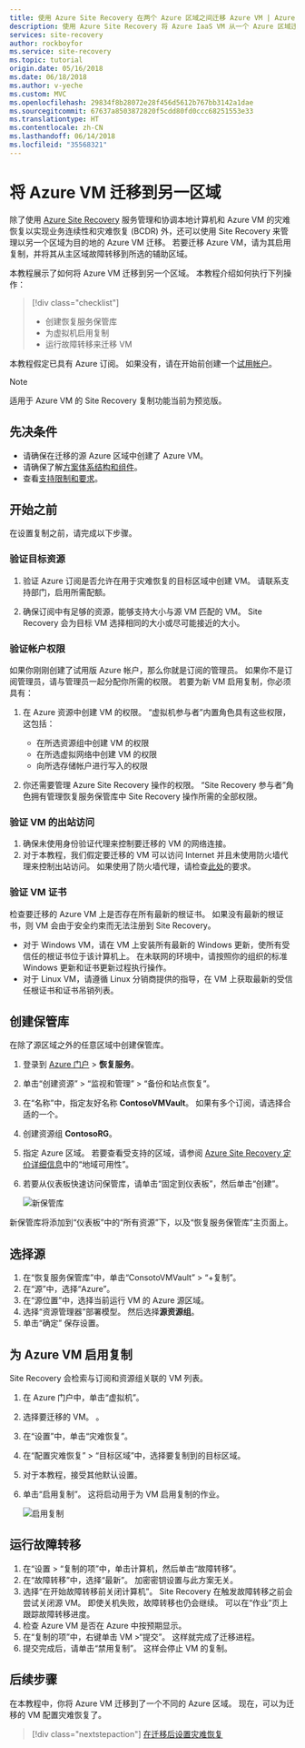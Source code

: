 ```yaml
---
title: 使用 Azure Site Recovery 在两个 Azure 区域之间迁移 Azure VM | Azure
description: 使用 Azure Site Recovery 将 Azure IaaS VM 从一个 Azure 区域迁移到另一个 Azure 区域。
services: site-recovery
author: rockboyfor
ms.service: site-recovery
ms.topic: tutorial
origin.date: 05/16/2018
ms.date: 06/18/2018
ms.author: v-yeche
ms.custom: MVC
ms.openlocfilehash: 29834f8b28072e28f456d5612b767bb3142a1dae
ms.sourcegitcommit: 67637a8503872820f5cdd80fd0ccc68251553e33
ms.translationtype: HT
ms.contentlocale: zh-CN
ms.lasthandoff: 06/14/2018
ms.locfileid: "35568321"
---
```

# <a name="migrate-azure-vms-to-another-region"></a>将 Azure VM 迁移到另一区域

除了使用 [Azure Site Recovery](site-recovery-overview.md) 服务管理和协调本地计算机和 Azure VM 的灾难恢复以实现业务连续性和灾难恢复 (BCDR) 外，还可以使用 Site Recovery 来管理以另一个区域为目的地的 Azure VM 迁移。 若要迁移 Azure VM，请为其启用复制，并将其从主区域故障转移到所选的辅助区域。

本教程展示了如何将 Azure VM 迁移到另一个区域。 本教程介绍如何执行下列操作：

> [!div class="checklist"]
> * 创建恢复服务保管库
> * 为虚拟机启用复制
> * 运行故障转移来迁移 VM

本教程假定已具有 Azure 订阅。 如果没有，请在开始前创建一个[试用帐户](https://www.azure.cn/pricing/1rmb-trial/)。

>[!NOTE]
>
> 适用于 Azure VM 的 Site Recovery 复制功能当前为预览版。

## <a name="prerequisites"></a>先决条件

- 请确保在迁移的源 Azure 区域中创建了 Azure VM。
- 请确保了解[方案体系结构和组件](azure-to-azure-architecture.md)。
- 查看[支持限制和要求](azure-to-azure-support-matrix.md)。

## <a name="before-you-start"></a>开始之前

在设置复制之前，请完成以下步骤。

### <a name="verify-target-resources"></a>验证目标资源

1. 验证 Azure 订阅是否允许在用于灾难恢复的目标区域中创建 VM。 请联系支持部门，启用所需配额。

2. 确保订阅中有足够的资源，能够支持大小与源 VM 匹配的 VM。 Site Recovery 会为目标 VM 选择相同的大小或尽可能接近的大小。

### <a name="verify-account-permissions"></a>验证帐户权限

如果你刚刚创建了试用版 Azure 帐户，那么你就是订阅的管理员。 如果你不是订阅管理员，请与管理员一起分配你所需的权限。 若要为新 VM 启用复制，你必须具有：

1. 在 Azure 资源中创建 VM 的权限。 “虚拟机参与者”内置角色具有这些权限，这包括：
    - 在所选资源组中创建 VM 的权限
    - 在所选虚拟网络中创建 VM 的权限
    - 向所选存储帐户进行写入的权限

2. 你还需要管理 Azure Site Recovery 操作的权限。 “Site Recovery 参与者”角色拥有管理恢复服务保管库中 Site Recovery 操作所需的全部权限。

### <a name="verify-vm-outbound-access"></a>验证 VM 的出站访问

1. 确保未使用身份验证代理来控制要迁移的 VM 的网络连接。 
2. 对于本教程，我们假定要迁移的 VM 可以访问 Internet 并且未使用防火墙代理来控制出站访问。 如果使用了防火墙代理，请检查[此处](azure-to-azure-tutorial-enable-replication.md#configure-outbound-network-connectivity)的要求。

### <a name="verify-vm-certificates"></a>验证 VM 证书

检查要迁移的 Azure VM 上是否存在所有最新的根证书。 如果没有最新的根证书，则 VM 会由于安全约束而无法注册到 Site Recovery。

- 对于 Windows VM，请在 VM 上安装所有最新的 Windows 更新，使所有受信任的根证书位于该计算机上。 在未联网的环境中，请按照你的组织的标准 Windows 更新和证书更新过程执行操作。
- 对于 Linux VM，请遵循 Linux 分销商提供的指导，在 VM 上获取最新的受信任根证书和证书吊销列表。

## <a name="create-a-vault"></a>创建保管库

在除了源区域之外的任意区域中创建保管库。

1. 登录到 [Azure 门户](https://portal.azure.cn) > **恢复服务**。
2. 单击“创建资源” > “监视和管理” > “备份和站点恢复”。
3. 在“名称”中，指定友好名称 **ContosoVMVault**。 如果有多个订阅，请选择合适的一个。
4. 创建资源组 **ContosoRG**。
5. 指定 Azure 区域。 若要查看受支持的区域，请参阅 [Azure Site Recovery 定价详细信息](https://www.azure.cn/pricing/details/site-recovery/)中的“地域可用性”。
6. 若要从仪表板快速访问保管库，请单击“固定到仪表板”，然后单击“创建”。

   ![新保管库](./media/tutorial-migrate-azure-to-azure/azure-to-azure-vault.png)

新保管库将添加到“仪表板”中的“所有资源”下，以及“恢复服务保管库”主页面上。

## <a name="select-the-source"></a>选择源

1. 在“恢复服务保管库”中，单击“ConsotoVMVault” > “+复制”。
2. 在“源”中，选择“Azure”。
3. 在“源位置”中，选择当前运行 VM 的 Azure 源区域。
4. 选择“资源管理器”部署模型。 然后选择**源资源组**。
5. 单击“确定”  保存设置。

## <a name="enable-replication-for-azure-vms"></a>为 Azure VM 启用复制

Site Recovery 会检索与订阅和资源组关联的 VM 列表。

1. 在 Azure 门户中，单击“虚拟机”。
2. 选择要迁移的 VM。 。
3. 在“设置”中，单击“灾难恢复”。
4. 在“配置灾难恢复” > “目标区域”中，选择要复制到的目标区域。
5. 对于本教程，接受其他默认设置。
6. 单击“启用复制”。 这将启动用于为 VM 启用复制的作业。

    ![启用复制](media/tutorial-migrate-azure-to-azure/settings.png)

## <a name="run-a-failover"></a>运行故障转移

1. 在“设置 > “复制的项”中，单击计算机，然后单击“故障转移”。
2. 在“故障转移”中，选择“最新”。 加密密钥设置与此方案无关。
3. 选择“在开始故障转移前关闭计算机”。 Site Recovery 在触发故障转移之前会尝试关闭源 VM。 即使关机失败，故障转移也仍会继续。 可以在“作业”页上跟踪故障转移进度。
4. 检查 Azure VM 是否在 Azure 中按预期显示。
5. 在“复制的项”中，右键单击 VM >“提交”。 这样就完成了迁移进程。
6. 提交完成后，请单击“禁用复制”。  这样会停止 VM 的复制。

## <a name="next-steps"></a>后续步骤

在本教程中，你将 Azure VM 迁移到了一个不同的 Azure 区域。 现在，可以为迁移的 VM 配置灾难恢复了。

> [!div class="nextstepaction"]
> [在迁移后设置灾难恢复](azure-to-azure-quickstart.md)
<!--Update_Description: update meta properties, wording update -->